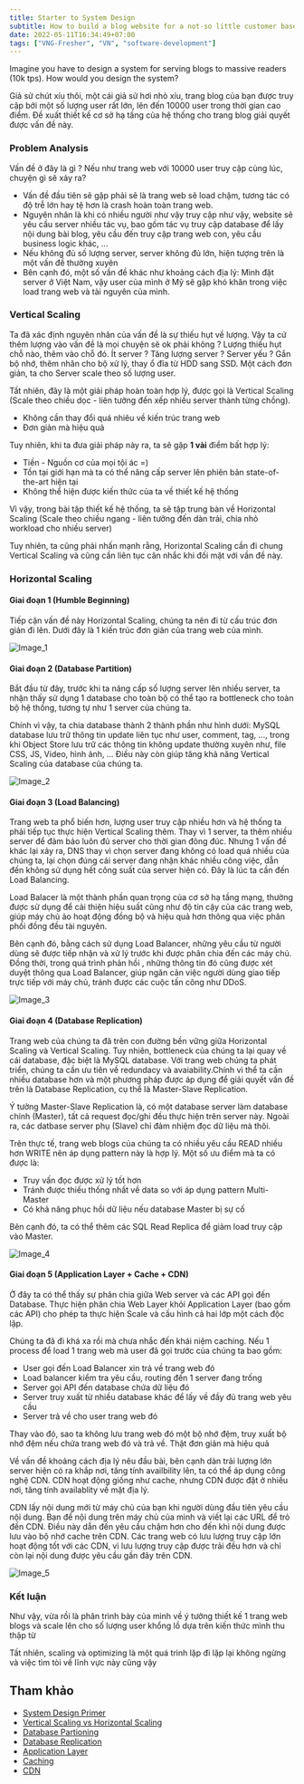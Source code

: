 ```yaml
---
title: Starter to System Design
subtitle: How to build a blog website for a not-so little customer base ?
date: 2022-05-11T16:34:49+07:00
tags: ["VNG-Fresher", "VN", "software-development"]
---
```


Imagine you have to design a system for serving blogs to massive readers (10k tps). How would you design the system?

<!--more-->

Giả sử  chút xíu thôi, một cái giả sử  hơi nhỏ xíu, trang blog của bạn được truy cập bởi một số lượng user rất lớn, lên đến 10000 user trong thời gian cao điểm. Đề xuất thiết kế cơ sở hạ tầng của hệ thống cho trang blog giải quyết được vấn đề  này.

### Problem Analysis

Vấn đề  ở đây là gì ? Nếu như trang web với 10000 user truy cập cùng lúc, chuyện gì sẽ xảy ra?

- Vấn đề  đầu tiên sẽ gặp phải sẽ là trang web sẽ load chậm, tương tác có độ trễ  lớn hay tệ hơn là crash hoàn toàn trang web. 
- Nguyên nhân là khi có nhiều người như vậy truy cập như vậy, website sẽ yêu cầu server nhiều tác vụ, bao gồm tác vụ truy cập database để  lấy nội dung bài blog, yêu cầu đến truy cập trang web con, yêu cầu business logic khác, ...
- Nếu không đủ số  lượng server, server không đủ lớn, hiện tượng trên là một vấn đề  thường xuyên
- Bên cạnh đó, một số vần đề khác như khoảng cách địa lý: Mình đặt server ở Việt Nam, vậy user của mình ở Mỹ sẽ gặp khó khăn trong việc load trang web và tài nguyên của mình.



### Vertical Scaling 

Ta đã xác định nguyên nhân của vấn đề  là sự thiếu hụt về lượng. Vậy ta cứ thêm lượng vào vấn đề là mọi chuyện sẽ ok phải không ? Lượng thiếu hụt chỗ nào, thêm vào chỗ  đó. Ít server ? Tăng lượng server ? Server yếu ? Gắn bộ nhớ, thêm nhân cho bộ xử lý, thay ổ đĩa từ HDD sang SSD. Một cách đơn giản, ta cho Server scale theo số lượng user.


Tất nhiên, đây là một giải pháp hoàn toàn hợp lý, được gọi là Vertical Scaling (Scale theo chiều dọc - liên tưởng đến xếp nhiều server thành từng chồng). 

- Không cần thay đổi quá nhiêu về kiến trúc trang web
- Đơn giản mà hiệu quả


Tuy nhiên, khi ta đưa giải pháp này ra, ta sẽ gặp **1 vài** điểm bất hợp lý:

- Tiền - Nguồn cơ của mọi tội ác =)
- Tồn tại giới hạn mà ta có thể nâng cấp server lên phiên bản state-of-the-art hiện tại
- Không thể hiện được kiến thức của ta về thiết kế hệ thống

Vì vậy, trong bài tập thiết kế hệ thống, ta sẽ tập trung bàn về  Horizontal Scaling (Scale theo chiều ngang - liên tưởng đến dàn trải, chia nhỏ workload cho nhiều server)

Tuy nhiên, ta cũng phải nhấn mạnh rằng, Horizontal Scaling cần đi chung Vertical Scaling và cũng cần liên tục cân nhắc khi đối mặt với vần đề này.

### Horizontal Scaling

#### Giai đoạn 1 (Humble Beginning)

Tiếp cận vấn đề này Horizontal Scaling, chúng ta nên đi từ cấu trúc đơn giản đi lên. Dưới đây là 1 kiến trúc đơn giản của trang web của mình.

![Image_1](/img/sysdes/1.png)

#### Giai đoạn 2 (Database Partition)

Bắt đầu từ đây, trước khi ta nâng cấp số lượng server lên nhiều server, ta nhận thấy sử dụng 1 database cho toàn bộ có thể tạo ra bottleneck cho toàn bộ hệ thống, tương tự như 1 server của chúng ta. 

Chính vì vậy, ta chia database thành 2 thành phần như hình dưới: MySQL database lưu trữ thông tin update liên tục như user, comment, tag, ..., trong khi Object Store lưu trữ các thông tin không update thường xuyên như, file CSS, JS, Video, hình ảnh, ... Điều này còn giúp tăng khả năng Vertical Scaling của database của chúng ta. 

![Image_2](/img/sysdes/2.png)

#### Giai đoạn 3 (Load Balancing)

Trang web ta phổ biến hơn, lượng user truy cập nhiều hơn và hệ thống ta phải tiếp tục thực hiện Vertical Scaling thêm. Thay vì 1 server, ta thêm nhiều server để đảm bảo luôn đủ server cho thời gian đông đúc. Nhưng 1 vấn đề khác lại xảy ra, DNS thay vì chọn server đang không có load quá nhiều của chúng ta, lại chọn đúng cái server đang nhận khác nhiều công việc, dẫn đến không sử dụng hết công suất của server hiện có. Đây là lúc ta cần đến Load Balancing.

Load Balacer là một thành phần quan trọng của cơ sở hạ tầng mạng, thường được sử dụng để cải thiện hiệu suất cũng như độ tin cậy của các trang web, giúp máy chủ ảo hoạt động đồng bộ và hiệu quả hơn thông qua việc phân phối đồng đều tài nguyên.

Bên cạnh đó, bằng cách sử dụng Load Balancer, những yêu cầu từ người dùng sẽ được tiếp nhận và xử lý trước khi được phân chia đến các máy chủ. Đồng thời, trong quá trình phản hồi , những thông tin đó cũng được xét duyệt thông qua Load Balancer, giúp ngăn cản việc người dùng giao tiếp trực tiếp với máy chủ, tránh được các cuộc tấn công như DDoS.

![Image_3](/img/sysdes/3.2.png)

#### Giai đoạn 4 (Database Replication)

Trang web của chúng ta đã trên con đường bền vững giữa Horizontal Scaling và Vertical Scaling. Tuy nhiên, bottleneck của chúng ta lại quay về  cái database, đặc biệt là MySQL database. Với trang web chúng ta phát triển, chúng ta cần ưu tiên về redundacy và avaiability.Chính vì thể ta cần nhiều database hơn và một phương pháp được áp dụng để giải quyết vấn đề trên là Database Replication, cụ thể là Master-Slave Replication.

Ý tưởng Master-Slave Replication là, có một database server làm database chính (Master), tất cả request đọc/ghi đều thực hiện trên server này. Ngoài ra, các datbase server phụ (Slave) chỉ đảm nhiệm đọc dữ liệu mà thôi.

Trên thực tế, trang web blogs của chúng ta có nhiều yêu cầu READ nhiều hơn WRITE nên áp dụng pattern này là hợp lý. Một số ưu điểm mà ta có được là:

- Truy vấn đọc được xử lý tốt hơn
- Tránh được thiếu thống nhất về data so với áp dụng pattern Multi-Master
- Có khả năng phục hồi dữ liệu nếu database Master bị sự cố

Bên cạnh đó, ta có thể thêm các SQL Read Replica để giảm load truy cập vào Master.

![Image_4](/img/sysdes/3.3.png)

#### Giai đoạn 5 (Application Layer + Cache + CDN)

Ở đây ta có thể thấy sự phân chia giữa Web server và các API gọi đến Database. Thực hiện phân chia Web Layer khỏi Application Layer (bao gồm các API) cho phép ta thực hiện Scale và cấu hình cả hai lớp một cách độc lập. 

Chúng ta đã đi khá xa rồi mà chưa nhắc đến khái niệm caching. Nếu 1 process để load 1 trang web mà user đã gọi trước của chúng ta bao gồm:
- User gọi đến Load Balancer xin trả về trang web đó
- Load balancer kiểm tra yêu cầu, routing đến 1 server đang trống
- Server gọi API đến database chứa dữ liệu đó
- Server truy xuất từ nhiều database khác để lấy về đầy đủ trang web yêu cầu
- Server trả về cho user trang web đó

Thay vào đó, sao ta không lưu trang web đó một bộ nhớ đệm, truy xuất bộ nhớ đệm nếu chứa trang web đó và trả về. Thật đơn giản mà hiệu quả

Về vấn đề khoảng cách địa lý nêu đầu bài, bên cạnh dàn trải lượng lớn server hiện có ra khắp nơi, tăng tính availbility lên, ta có thể áp dụng công nghệ CDN. CDN hoạt động giống như cache, nhưng CDN được đặt ở nhiều nơi, tăng tính availablity về mặt địa lý. 

CDN lấy nội dung mới từ máy chủ của bạn khi người dùng đầu tiên yêu cầu nội dung. Bạn để nội dung trên máy chủ của mình và viết lại các URL để trỏ đến CDN. Điều này dẫn đến yêu cầu chậm hơn cho đến khi nội dung được lưu vào bộ nhớ cache trên CDN. Các trang web có lưu lượng truy cập lớn hoạt động tốt với các CDN, vì lưu lượng truy cập được trải đều hơn và chỉ còn lại nội dung được yêu cầu gần đây trên CDN.

![Image_5](/img/sysdes/4.3.png)


### Kết luận

Như vậy, vừa rồi là phân trình bày của mình về ý tưởng thiết kế 1 trang web blogs và scale lên cho số lượng user khổng lồ dựa trên kiến thức mình thu thập từ 

Tất nhiên, scaling và optimizing là một quá trình lặp đi lặp lại không ngừng và việc tìm tòi về lĩnh vực này cũng vậy

## Tham khảo

- [System Design Primer](https://github.com/donnemartin/system-design-primer#master-slave-replication)
- [Vertical Scaling vs Horizontal Scaling](https://github.com/donnemartin/system-design-primer#load-balancer)
- [Database Partioning](https://en.wikipedia.org/wiki/Partition_(database))
- [Database Replication](https://github.com/donnemartin/system-design-primer#replication)
- [Application Layer](https://github.com/donnemartin/system-design-primer#application-layer)
- [Caching](https://github.com/donnemartin/system-design-primer#cache)
- [CDN](https://www.creative-artworks.eu/why-use-a-content-delivery-network-cdn/)

